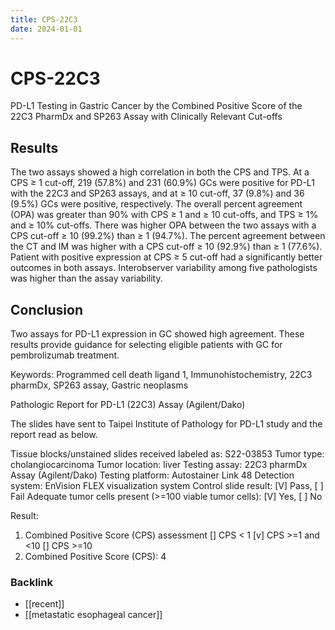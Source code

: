 ```yaml
---
title: CPS-22C3
date: 2024-01-01
---
```


# CPS-22C3

PD-L1 Testing in Gastric Cancer by the Combined Positive Score of the 22C3 PharmDx and SP263 Assay with Clinically Relevant Cut-offs

## Results

The two assays showed a high correlation in both the CPS and TPS. At a CPS ≥ 1 cut-off, 219 (57.8%) and 231 (60.9%) GCs were positive for PD-L1 with the 22C3 and SP263 assays, and at ≥ 10 cut-off, 37 (9.8%) and 36 (9.5%) GCs were positive, respectively. The overall percent agreement (OPA) was greater than 90% with CPS ≥ 1 and ≥ 10 cut-offs, and TPS ≥ 1% and ≥ 10% cut-offs. There was higher OPA between the two assays with a CPS cut-off ≥ 10 (99.2%) than ≥ 1 (94.7%). The percent agreement between the CT and IM was higher with a CPS cut-off ≥ 10 (92.9%) than ≥ 1 (77.6%). Patient with positive expression at CPS ≥ 5 cut-off had a significantly better outcomes in both assays. Interobserver variability among five pathologists was higher than the assay variability.

## Conclusion

Two assays for PD-L1 expression in GC showed high agreement. These results provide guidance for selecting eligible patients with GC for pembrolizumab treatment.

Keywords: Programmed cell death ligand 1, Immunohistochemistry, 22C3 pharmDx, SP263 assay, Gastric neoplasms

Pathologic Report for PD-L1 (22C3) Assay (Agilent/Dako)

The slides have sent to Taipei Institute of Pathology for PD-L1 study and the report read as below.

Tissue blocks/unstained slides received labeled as: S22-03853
Tumor type: cholangiocarcinoma
Tumor location: liver
Testing assay: 22C3 pharmDx Assay (Agilent/Dako)
Testing platform: Autostainer Link 48
Detection system: EnVision FLEX visualization system
Control slide result: [V] Pass, [ ] Fail
Adequate tumor cells present (>=100 viable tumor cells): [V] Yes, [ ] No

Result:

1. Combined Positive Score (CPS) assessment
   [] CPS < 1
   [v] CPS >=1 and <10
   [] CPS >=10
2. Combined Positive Score (CPS): 4

### Backlink

- [[recent]]
- [[metastatic esophageal cancer]]
